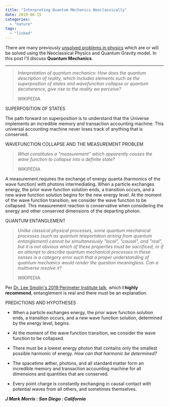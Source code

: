 ```yaml
---
title: "Interpreting Quantum Mechanics Neoclassically"
date: 2019-06-15
categories: 
  - "nature"
tags: 
  - "linked"
---
```


There are many previously [unsolved problems in physics](https://en.wikipedia.org/wiki/List_of_unsolved_problems_in_physics) which are or will be solved using the Neoclassical Physics and Quantum Gravity model. In this post I'll discuss **Quantum Mechanics**.

* * *

> _Interpretation of quantum mechanics: How does the quantum description of reality, which includes elements such as the superposition of states and wavefunction collapse or quantum decoherence, give rise to the reality we perceive?_
> 
> WIKIPEDIA

SUPERPOSITION OF STATES

The path forward on superposition is to understand that the Universe implements an incredible memory and transaction accounting machine. This universal accounting machine never loses track of anything that is conserved.

WAVEFUNCTION COLLAPSE AND THE MEASUREMENT PROBLEM

> _What constitutes a "measurement" which apparently causes the wave function to collapse into a definite state?_
> 
> WIKIPEDIA

A measurement requires the exchange of energy quanta (harmonics of the wave function) with photons intermediating. When a particle exchanges energy, the prior wave function solution ends, a transition occurs, and a new wave function solution begins for the new energy level. At the moment of the wave function transition, we consider the wave function to be collapsed. This measurement reaction is conservative when considering the energy and other conserved dimensions of the departing photon.

QUANTUM ENTANGLEMENT

> _Unlike classical physical processes, some quantum mechanical processes (such as quantum teleportation arising from quantum entanglement) cannot be simultaneously "local", "causal", and "real", but it is not obvious which of these properties must be sacrificed, or if an attempt to describe quantum mechanical processes in these senses is a category error such that a proper understanding of quantum mechanics would render the question meaningless. Can a multiverse resolve it?_
> 
> WIKIPEDIA

Per [Dr. Lee Smolin's 2019 Perimeter Institute talk](https://www.youtube.com/watch?v=r-L690pQhuo), which **I highly recommend**, entanglement is real and there must be an explanation.

PREDICTIONS AND HYPOTHESES

- When a particle exchanges energy, the prior wave function solution ends, a transition occurs, and a new wave function solution, determined by the energy level, begins.

- At the moment of the wave function transition, we consider the wave function to be collapsed.

- There must be a lowest energy photon that contains only the smallest possible harmonic of energy. _How can that harmonic be determined?_

- The spacetime æther, photons, and all standard matter form an incredible memory and transaction accounting machine for all dimensions and quantities that are conserved.

- Every point charge is constantly exchanging in causal contact with potential waves from all others, and sometimes themselves.

_**J Mark Morris : San Diego : California**_
